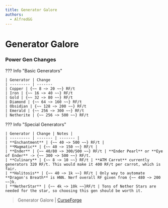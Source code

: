 ```yaml
---
title: Generator Galore
authors:
  - AlfredGG
---  
```


# Generator Galore

### Power Gen Changes

??? Info "Basic Generators"

    | Generator | Change 
    | --------- | -------
    | Copper | {~~ 8 ~> 20 ~~} RF/t
    | Iron | {~~ 16 ~> 40 ~~} RF/t
    | Gold | {~~ 32 ~> 80 ~~} RF/t
    | Diamond | {~~ 64 ~> 160 ~~} RF/t
    | Obsidian | {~~ 128 ~> 200 ~~} RF/t
    | Emerald | {~~ 256 ~> 300 ~~} RF/t
    | Netherite | {~~ 256 ~> 500 ~~} RF/t

??? Info "Special Generators"

    | Generator | Change | Notes |
    | --------- | ------- | ------- |
    | **Enchantment** | {~~ 40 ~> 500 ~~} RF/t |
    | **Magmatic** | {~~ 40 ~> 150 ~~} RF/t |
    | **Ender** | {~~ 40/80 ~> 300/500 ~~} RF/t | **Ender Pearl** or **Eye of Ender** -> {~~ 300 ~> 500 ~~} RF/t. 
    | **Culinary** | {~~ 8 ~> 10 ~~} RF/t | **ATM Carrot** currently generators 320 RF/t. This would make it 400 RF/t per carrot, which is fair. 
    | **Halitosis** | {~~ 40 ~> 1k ~~} RF/t | Only way to automate **Dragon's Breath** is HNN. Nerf overall RF given from {~~ 480 ~> 200 ~~}k.
    | **NetherStar** | {~~ 4k ~> 10k ~~}RF/t | Tons of Nether Stars are needed for the star, so choosing this gen should be worth it.

> Generator Galore | [CurseForge](https://legacy.curseforge.com/minecraft/mc-mods/generatorgalore)